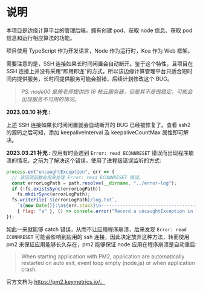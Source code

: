 # 说明

本项目是边缘计算平台的管理后端，拥有创建 pod、获取 node 信息、获取 pod 信息和运行相应算法的功能。

项目使用 TypeScript 作为开发语言，Node 作为运行时，Koa 作为 Web 框架。

需要注意的是，SSH 连接如果长时间闲置会自动断开。鉴于这个特性，且项目在 SSH 连接上并没有采用“即用即连”的方式，所以该边缘计算管理平台只适合短时间内提供服务，长时间提供服务可能会报错，后续计划修改这个 BUG。

> *PS: node00 是施老师提供的 16 核云服务器，但是其不是很稳定，可能会出现服务不可用的情况。*

**2023.03.10 补充 :** 

上述 SSH 连接如果长时间闲置就会自动断开的 BUG 已经被修复了。查看 ssh2 的源码之后可知，添加 keepaliveInterval 及 keepaliveCountMax 属性即可解决。

**2023.03.21 补充 :**
应用有时会遇到 `Error: read ECONNRESET` 错误而出现程序崩溃的情况，之前为了解决这个错误，使用了进程级错误监听的方式:
```javascript
process.on("uncaughtException", err => {
  // 该回调函数会用来处理 Error: read ECONNRESET 错误。
  const errorLogPath = path.resolve(__dirname, "../error-log");
  if (!fs.existsSync(errorLogPath))
    fs.mkdirSync(errorLogPath);
  fs.writeFile(`${errorLogPath}/log.txt`, 
    `${new Date()}:\n${err.stack}\n----------------------------------------------------\n`, 
    { flag: "a" }, () => console.error("Record a uncaughtException in log..."));  
});
```
如此一来就能够 catch 错误，从而不让应用程序崩溃，后来发现 `Error: read ECONNRESET` 可能会影响到应用的 ssh 连接，因此决定放弃这种方法，转而使用 pm2 来保证应用能够长久存在，pm2 能够保证 node 应用在程序崩溃是自动重启: 

> When starting application with PM2, application are automatically restarted on auto exit, event loop empty (node.js) or when application crash.

官方文档为 https://pm2.keymetrics.io/。